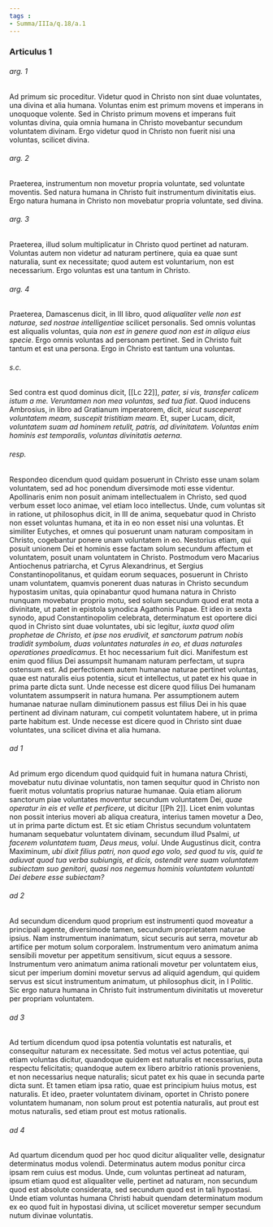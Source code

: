 ```yaml
---
tags : 
- Summa/IIIa/q.18/a.1
---
```


### Articulus 1

###### arg. 1
Ad primum sic proceditur. Videtur quod in Christo non sint duae voluntates, una divina et alia humana. Voluntas enim est primum movens et imperans in unoquoque volente. Sed in Christo primum movens et imperans fuit voluntas divina, quia omnia humana in Christo movebantur secundum voluntatem divinam. Ergo videtur quod in Christo non fuerit nisi una voluntas, scilicet divina.

###### arg. 2
Praeterea, instrumentum non movetur propria voluntate, sed voluntate moventis. Sed natura humana in Christo fuit instrumentum divinitatis eius. Ergo natura humana in Christo non movebatur propria voluntate, sed divina.

###### arg. 3
Praeterea, illud solum multiplicatur in Christo quod pertinet ad naturam. Voluntas autem non videtur ad naturam pertinere, quia ea quae sunt naturalia, sunt ex necessitate; quod autem est voluntarium, non est necessarium. Ergo voluntas est una tantum in Christo.

###### arg. 4
Praeterea, Damascenus dicit, in III libro, quod *aliqualiter velle non est naturae, sed nostrae intelligentiae* scilicet personalis. Sed omnis voluntas est aliqualis voluntas, quia *non est in genere quod non est in aliqua eius specie*. Ergo omnis voluntas ad personam pertinet. Sed in Christo fuit tantum et est una persona. Ergo in Christo est tantum una voluntas.

###### s.c.
Sed contra est quod dominus dicit, [[Lc 22]], *pater, si vis, transfer calicem istum a me. Veruntamen non mea voluntas, sed tua fiat*. Quod inducens Ambrosius, in libro ad Gratianum imperatorem, dicit, *sicut susceperat voluntatem meam, suscepit tristitiam meam*. Et, super Lucam, dicit, *voluntatem suam ad hominem retulit, patris, ad divinitatem. Voluntas enim hominis est temporalis, voluntas divinitatis aeterna*.

###### resp.
Respondeo dicendum quod quidam posuerunt in Christo esse unam solam voluntatem, sed ad hoc ponendum diversimode moti esse videntur. Apollinaris enim non posuit animam intellectualem in Christo, sed quod verbum esset loco animae, vel etiam loco intellectus. Unde, cum voluntas sit in ratione, ut philosophus dicit, in III de anima, sequebatur quod in Christo non esset voluntas humana, et ita in eo non esset nisi una voluntas. Et similiter Eutyches, et omnes qui posuerunt unam naturam compositam in Christo, cogebantur ponere unam voluntatem in eo. Nestorius etiam, qui posuit unionem Dei et hominis esse factam solum secundum affectum et voluntatem, posuit unam voluntatem in Christo. Postmodum vero Macarius Antiochenus patriarcha, et Cyrus Alexandrinus, et Sergius Constantinopolitanus, et quidam eorum sequaces, posuerunt in Christo unam voluntatem, quamvis ponerent duas naturas in Christo secundum hypostasim unitas, quia opinabantur quod humana natura in Christo nunquam movebatur proprio motu, sed solum secundum quod erat mota a divinitate, ut patet in epistola synodica Agathonis Papae. Et ideo in sexta synodo, apud Constantinopolim celebrata, determinatum est oportere dici quod in Christo sint duae voluntates, ubi sic legitur, *iuxta quod olim prophetae de Christo, et ipse nos erudivit, et sanctorum patrum nobis tradidit symbolum, duas voluntates naturales in eo, et duas naturales operationes praedicamus*. Et hoc necessarium fuit dici. Manifestum est enim quod filius Dei assumpsit humanam naturam perfectam, ut supra ostensum est. Ad perfectionem autem humanae naturae pertinet voluntas, quae est naturalis eius potentia, sicut et intellectus, ut patet ex his quae in prima parte dicta sunt. Unde necesse est dicere quod filius Dei humanam voluntatem assumpserit in natura humana. Per assumptionem autem humanae naturae nullam diminutionem passus est filius Dei in his quae pertinent ad divinam naturam, cui competit voluntatem habere, ut in prima parte habitum est. Unde necesse est dicere quod in Christo sint duae voluntates, una scilicet divina et alia humana.

###### ad 1
Ad primum ergo dicendum quod quidquid fuit in humana natura Christi, movebatur nutu divinae voluntatis, non tamen sequitur quod in Christo non fuerit motus voluntatis proprius naturae humanae. Quia etiam aliorum sanctorum piae voluntates moventur secundum voluntatem Dei, *quae operatur in eis et velle et perficere*, ut dicitur [[Ph 2]]. Licet enim voluntas non possit interius moveri ab aliqua creatura, interius tamen movetur a Deo, ut in prima parte dictum est. Et sic etiam Christus secundum voluntatem humanam sequebatur voluntatem divinam, secundum illud Psalmi, *ut facerem voluntatem tuam, Deus meus, volui*. Unde Augustinus dicit, contra Maximinum, *ubi dixit filius patri, non quod ego volo, sed quod tu vis, quid te adiuvat quod tua verba subiungis, et dicis, ostendit vere suam voluntatem subiectam suo genitori, quasi nos negemus hominis voluntatem voluntati Dei debere esse subiectam?*

###### ad 2
Ad secundum dicendum quod proprium est instrumenti quod moveatur a principali agente, diversimode tamen, secundum proprietatem naturae ipsius. Nam instrumentum inanimatum, sicut securis aut serra, movetur ab artifice per motum solum corporalem. Instrumentum vero animatum anima sensibili movetur per appetitum sensitivum, sicut equus a sessore. Instrumentum vero animatum anima rationali movetur per voluntatem eius, sicut per imperium domini movetur servus ad aliquid agendum, qui quidem servus est sicut instrumentum animatum, ut philosophus dicit, in I Politic. Sic ergo natura humana in Christo fuit instrumentum divinitatis ut moveretur per propriam voluntatem.

###### ad 3
Ad tertium dicendum quod ipsa potentia voluntatis est naturalis, et consequitur naturam ex necessitate. Sed motus vel actus potentiae, qui etiam voluntas dicitur, quandoque quidem est naturalis et necessarius, puta respectu felicitatis; quandoque autem ex libero arbitrio rationis proveniens, et non necessarius neque naturalis; sicut patet ex his quae in secunda parte dicta sunt. Et tamen etiam ipsa ratio, quae est principium huius motus, est naturalis. Et ideo, praeter voluntatem divinam, oportet in Christo ponere voluntatem humanam, non solum prout est potentia naturalis, aut prout est motus naturalis, sed etiam prout est motus rationalis.

###### ad 4
Ad quartum dicendum quod per hoc quod dicitur aliqualiter velle, designatur determinatus modus volendi. Determinatus autem modus ponitur circa ipsam rem cuius est modus. Unde, cum voluntas pertineat ad naturam, ipsum etiam quod est aliqualiter velle, pertinet ad naturam, non secundum quod est absolute considerata, sed secundum quod est in tali hypostasi. Unde etiam voluntas humana Christi habuit quendam determinatum modum ex eo quod fuit in hypostasi divina, ut scilicet moveretur semper secundum nutum divinae voluntatis.

